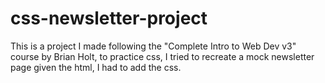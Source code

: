 # css-newsletter-project
This is a project I made following the "Complete Intro to Web Dev v3" course by Brian Holt, to practice css, I tried to recreate a mock newsletter page given the html, I had to add the css.
